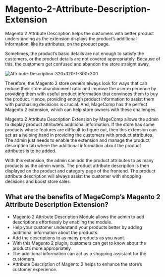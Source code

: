 # Magento-2-Attribute-Description-Extension

Magento 2 Attribute Description helps the customers with better product understanding as the extension displays the product’s additional information, like its attributes, on the product page.

Sometimes, the product’s basic details are not enough to satisfy the customers, or the product details are not covered appropriately. Because of this, the customers get confused and abandon the store straight away.

![Attribute-Description-320x320-1-300x300](https://user-images.githubusercontent.com/84722152/220073898-eda5e06a-21fb-4b64-81f8-f542908e949b.png)

Therefore, the Magento 2 store owners always look for ways that can reduce their store abandonment ratio and improve the user experience by providing them with useful product information that convinces them to buy the product. Hence, providing enough product information to assist them with purchasing decisions is crucial. And, MageComp has the perfect Magento 2 extension, which can help store owners with these challenges.

Magento 2 Attribute Description Extension by MageComp allows the admin to display product attribute’s additional information. If the store has some products whose features are difficult to figure out, then this extension can act as a helping hand in providing the customers with product attributes. The admin just needs to enable the extension and manage the product description tab where the additional information about the product attributes is to be added. 

With this extension, the admin can add the product attributes to as many products as the admin wants. The product attribute description is then displayed on the product and category page of the frontend. The product attribute description will always assist the customer with shopping decisions and boost store sales.

## What are the benefits of MageComp’s Magento 2 Attribute Description Extension?

- Magento 2 Attribute Description Module allows the admin to add descriptions effortlessly by enabling the module.
- Help your customer understand your products better by adding additional information about the products
- Add the descriptions to as many products as you want.
- With this Magento 2 plugin, customers can get to know about the products more appropriately.
- The additional information can act as a shopping assistant for the customers.
- Attribute Description of Magento 2 helps to enhance the store’s customer experience.
